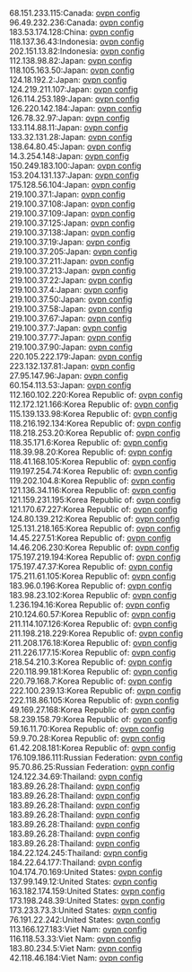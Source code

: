 68.151.233.115:Canada: [ovpn config](vpn/68_151_233_115.ovpn)  
96.49.232.236:Canada: [ovpn config](vpn/96_49_232_236.ovpn)  
183.53.174.128:China: [ovpn config](vpn/183_53_174_128.ovpn)  
118.137.36.43:Indonesia: [ovpn config](vpn/118_137_36_43.ovpn)  
202.151.13.82:Indonesia: [ovpn config](vpn/202_151_13_82.ovpn)  
112.138.98.82:Japan: [ovpn config](vpn/112_138_98_82.ovpn)  
118.105.163.50:Japan: [ovpn config](vpn/118_105_163_50.ovpn)  
124.18.192.2:Japan: [ovpn config](vpn/124_18_192_2.ovpn)  
124.219.211.107:Japan: [ovpn config](vpn/124_219_211_107.ovpn)  
126.114.253.189:Japan: [ovpn config](vpn/126_114_253_189.ovpn)  
126.220.142.184:Japan: [ovpn config](vpn/126_220_142_184.ovpn)  
126.78.32.97:Japan: [ovpn config](vpn/126_78_32_97.ovpn)  
133.114.88.11:Japan: [ovpn config](vpn/133_114_88_11.ovpn)  
133.32.131.28:Japan: [ovpn config](vpn/133_32_131_28.ovpn)  
138.64.80.45:Japan: [ovpn config](vpn/138_64_80_45.ovpn)  
14.3.254.148:Japan: [ovpn config](vpn/14_3_254_148.ovpn)  
150.249.183.100:Japan: [ovpn config](vpn/150_249_183_100.ovpn)  
153.204.131.137:Japan: [ovpn config](vpn/153_204_131_137.ovpn)  
175.128.56.104:Japan: [ovpn config](vpn/175_128_56_104.ovpn)  
219.100.37.1:Japan: [ovpn config](vpn/219_100_37_1.ovpn)  
219.100.37.108:Japan: [ovpn config](vpn/219_100_37_108.ovpn)  
219.100.37.109:Japan: [ovpn config](vpn/219_100_37_109.ovpn)  
219.100.37.125:Japan: [ovpn config](vpn/219_100_37_125.ovpn)  
219.100.37.138:Japan: [ovpn config](vpn/219_100_37_138.ovpn)  
219.100.37.19:Japan: [ovpn config](vpn/219_100_37_19.ovpn)  
219.100.37.205:Japan: [ovpn config](vpn/219_100_37_205.ovpn)  
219.100.37.211:Japan: [ovpn config](vpn/219_100_37_211.ovpn)  
219.100.37.213:Japan: [ovpn config](vpn/219_100_37_213.ovpn)  
219.100.37.22:Japan: [ovpn config](vpn/219_100_37_22.ovpn)  
219.100.37.4:Japan: [ovpn config](vpn/219_100_37_4.ovpn)  
219.100.37.50:Japan: [ovpn config](vpn/219_100_37_50.ovpn)  
219.100.37.58:Japan: [ovpn config](vpn/219_100_37_58.ovpn)  
219.100.37.67:Japan: [ovpn config](vpn/219_100_37_67.ovpn)  
219.100.37.7:Japan: [ovpn config](vpn/219_100_37_7.ovpn)  
219.100.37.77:Japan: [ovpn config](vpn/219_100_37_77.ovpn)  
219.100.37.90:Japan: [ovpn config](vpn/219_100_37_90.ovpn)  
220.105.222.179:Japan: [ovpn config](vpn/220_105_222_179.ovpn)  
223.132.137.81:Japan: [ovpn config](vpn/223_132_137_81.ovpn)  
27.95.147.96:Japan: [ovpn config](vpn/27_95_147_96.ovpn)  
60.154.113.53:Japan: [ovpn config](vpn/60_154_113_53.ovpn)  
112.160.102.220:Korea Republic of: [ovpn config](vpn/112_160_102_220.ovpn)  
112.172.121.166:Korea Republic of: [ovpn config](vpn/112_172_121_166.ovpn)  
115.139.133.98:Korea Republic of: [ovpn config](vpn/115_139_133_98.ovpn)  
118.216.192.134:Korea Republic of: [ovpn config](vpn/118_216_192_134.ovpn)  
118.218.253.20:Korea Republic of: [ovpn config](vpn/118_218_253_20.ovpn)  
118.35.171.6:Korea Republic of: [ovpn config](vpn/118_35_171_6.ovpn)  
118.39.98.20:Korea Republic of: [ovpn config](vpn/118_39_98_20.ovpn)  
118.41.168.105:Korea Republic of: [ovpn config](vpn/118_41_168_105.ovpn)  
119.197.254.74:Korea Republic of: [ovpn config](vpn/119_197_254_74.ovpn)  
119.202.104.8:Korea Republic of: [ovpn config](vpn/119_202_104_8.ovpn)  
121.136.34.116:Korea Republic of: [ovpn config](vpn/121_136_34_116.ovpn)  
121.159.231.195:Korea Republic of: [ovpn config](vpn/121_159_231_195.ovpn)  
121.170.67.227:Korea Republic of: [ovpn config](vpn/121_170_67_227.ovpn)  
124.80.139.212:Korea Republic of: [ovpn config](vpn/124_80_139_212.ovpn)  
125.131.218.165:Korea Republic of: [ovpn config](vpn/125_131_218_165.ovpn)  
14.45.227.51:Korea Republic of: [ovpn config](vpn/14_45_227_51.ovpn)  
14.46.206.230:Korea Republic of: [ovpn config](vpn/14_46_206_230.ovpn)  
175.197.219.194:Korea Republic of: [ovpn config](vpn/175_197_219_194.ovpn)  
175.197.47.37:Korea Republic of: [ovpn config](vpn/175_197_47_37.ovpn)  
175.211.61.105:Korea Republic of: [ovpn config](vpn/175_211_61_105.ovpn)  
183.96.0.196:Korea Republic of: [ovpn config](vpn/183_96_0_196.ovpn)  
183.98.23.102:Korea Republic of: [ovpn config](vpn/183_98_23_102.ovpn)  
1.236.194.16:Korea Republic of: [ovpn config](vpn/1_236_194_16.ovpn)  
210.124.60.57:Korea Republic of: [ovpn config](vpn/210_124_60_57.ovpn)  
211.114.107.126:Korea Republic of: [ovpn config](vpn/211_114_107_126.ovpn)  
211.198.218.229:Korea Republic of: [ovpn config](vpn/211_198_218_229.ovpn)  
211.208.176.18:Korea Republic of: [ovpn config](vpn/211_208_176_18.ovpn)  
211.226.177.15:Korea Republic of: [ovpn config](vpn/211_226_177_15.ovpn)  
218.54.210.3:Korea Republic of: [ovpn config](vpn/218_54_210_3.ovpn)  
220.118.99.181:Korea Republic of: [ovpn config](vpn/220_118_99_181.ovpn)  
220.79.168.7:Korea Republic of: [ovpn config](vpn/220_79_168_7.ovpn)  
222.100.239.13:Korea Republic of: [ovpn config](vpn/222_100_239_13.ovpn)  
222.118.86.105:Korea Republic of: [ovpn config](vpn/222_118_86_105.ovpn)  
49.169.27.168:Korea Republic of: [ovpn config](vpn/49_169_27_168.ovpn)  
58.239.158.79:Korea Republic of: [ovpn config](vpn/58_239_158_79.ovpn)  
59.16.11.70:Korea Republic of: [ovpn config](vpn/59_16_11_70.ovpn)  
59.9.70.28:Korea Republic of: [ovpn config](vpn/59_9_70_28.ovpn)  
61.42.208.181:Korea Republic of: [ovpn config](vpn/61_42_208_181.ovpn)  
176.109.186.111:Russian Federation: [ovpn config](vpn/176_109_186_111.ovpn)  
95.70.86.25:Russian Federation: [ovpn config](vpn/95_70_86_25.ovpn)  
124.122.34.69:Thailand: [ovpn config](vpn/124_122_34_69.ovpn)  
183.89.26.28:Thailand: [ovpn config](vpn/183_89_26_28.ovpn)  
183.89.26.28:Thailand: [ovpn config](vpn/183_89_26_28.ovpn)  
183.89.26.28:Thailand: [ovpn config](vpn/183_89_26_28.ovpn)  
183.89.26.28:Thailand: [ovpn config](vpn/183_89_26_28.ovpn)  
183.89.26.28:Thailand: [ovpn config](vpn/183_89_26_28.ovpn)  
183.89.26.28:Thailand: [ovpn config](vpn/183_89_26_28.ovpn)  
183.89.26.28:Thailand: [ovpn config](vpn/183_89_26_28.ovpn)  
184.22.124.245:Thailand: [ovpn config](vpn/184_22_124_245.ovpn)  
184.22.64.177:Thailand: [ovpn config](vpn/184_22_64_177.ovpn)  
104.174.70.169:United States: [ovpn config](vpn/104_174_70_169.ovpn)  
137.99.149.12:United States: [ovpn config](vpn/137_99_149_12.ovpn)  
163.182.174.159:United States: [ovpn config](vpn/163_182_174_159.ovpn)  
173.198.248.39:United States: [ovpn config](vpn/173_198_248_39.ovpn)  
173.233.73.3:United States: [ovpn config](vpn/173_233_73_3.ovpn)  
76.191.22.242:United States: [ovpn config](vpn/76_191_22_242.ovpn)  
113.166.127.183:Viet Nam: [ovpn config](vpn/113_166_127_183.ovpn)  
116.118.53.33:Viet Nam: [ovpn config](vpn/116_118_53_33.ovpn)  
183.80.234.5:Viet Nam: [ovpn config](vpn/183_80_234_5.ovpn)  
42.118.46.184:Viet Nam: [ovpn config](vpn/42_118_46_184.ovpn)  
